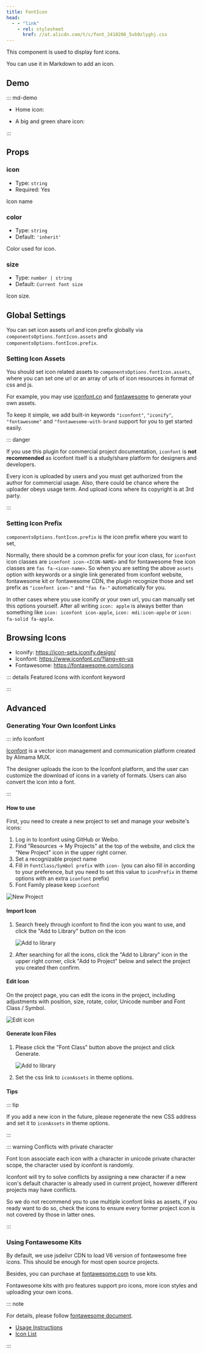 ```yaml
---
title: FontIcon
head:
  - - "link"
    - rel: stylesheet
      href: //at.alicdn.com/t/c/font_2410206_5vb9zlyghj.css
---
```


This component is used to display font icons.

You can use it in Markdown to add an icon.

<!-- more -->

## Demo

<!-- #region demo -->

::: md-demo

- Home icon: <FontIcon icon="home" />

- A big and green share icon: <FontIcon icon="share" color="#3eaf7c" size="32" />

:::

<!-- #endregion demo -->

## Props

### icon

- Type: `string`
- Required: Yes

Icon name

### color

- Type: `string`
- Default: `'inherit'`

Color used for icon.

### size

- Type: `number | string`
- Default: `Current font size`

Icon size.

## Global Settings

You can set icon assets url and icon prefix globally via `componentsOptions.fontIcon.assets` and `componentsOptions.fontIcon.prefix`.

### Setting Icon Assets

You should set icon related assets to `componentsOptions.fontIcon.assets`, where you can set one url or an array of urls of icon resources in format of css and js.

For example, you may use [iconfont.cn](https://www.iconfont.cn/?lang=en-us) and [fontawesome](https://fontawesome.com) to generate your own assets.

To keep it simple, we add built-in keywords `"iconfont"`, `"iconify"`, `"fontawesome"` and `"fontawesome-with-brand` support for you to get started easily.

::: danger

If you use this plugin for commercial project documentation, `iconfont` is **not recommended** as iconfont itself is a study/share platform for designers and developers.

Every icon is uploaded by users and you must get authorized from the author for commercial usage. Also, there could be chance where the uploader obeys usage term. And upload icons where its copyright is at 3rd party.

:::

### Setting Icon Prefix

`componentsOptions.fontIcon.prefix` is the icon prefix where you want to set,

Normally, there should be a common prefix for your icon class, for `iconfont` icon classes are `iconfont icon-<ICON-NAME>` and for fontawesome free icon classes are `fas fa-<icon-name>`. So when you are setting the above `assets` option with keywords or a single link generated from iconfont website, fontawesome kit or fontawesome CDN, the plugin recognize those and set prefix as `"iconfont icon-"` and `"fas fa-"` automatically for you.

In other cases where you use iconify or your own url, you can manually set this options yourself. After all writing `icon: apple` is always better than something like `icon: iconfont icon-apple`, `icon: mdi:icon-apple` or `icon: fa-solid fa-apple`.

## Browsing Icons

- Iconify: <https://icon-sets.iconify.design/>
- Iconfont: <https://www.iconfont.cn/?lang=en-us>
- Fontawesome: <https://fontawesome.com/icons>

::: details Featured Icons with iconfont keyword

<IconDisplay link="//at.alicdn.com/t/c/font_2410206_5vb9zlyghj.css" />

:::

## Advanced

### Generating Your Own Iconfont Links

::: info Iconfont

[Iconfont](https://iconfont.cn) is a vector icon management and communication platform created by Alimama MUX.

The designer uploads the icon to the Iconfont platform, and the user can customize the download of icons in a variety of formats. Users can also convert the icon into a font.

:::

#### How to use

First, you need to create a new project to set and manage your website's icons:

1. Log in to Iconfont using GitHub or Weibo.
1. Find "Resources → My Projects" at the top of the website, and click the "New Project" icon in the upper right corner.
1. Set a recognizable project name
1. Fill in `FontClass/Symbol prefix` with `icon-` (you can also fill in according to your preference, but you need to set this value to `iconPrefix` in theme options with an extra `iconfont` prefix)
1. Font Family please keep `iconfont`

![New Project](./assets/iconfont-new.png)

#### Import Icon

1. Search freely through iconfont to find the icon you want to use, and click the "Add to Library" button on the icon

   ![Add to library](./assets/iconfont-add.png)

1. After searching for all the icons, click the "Add to Library" icon in the upper right corner, click "Add to Project" below and select the project you created then confirm.

#### Edit Icon

On the project page, you can edit the icons in the project, including adjustments with position, size, rotate, color, Unicode number and Font Class / Symbol.

![Edit icon](./assets/iconfont-edit.png)

#### Generate Icon Files

1. Please click the "Font Class" button above the project and click Generate.

   ![Add to library](./assets/iconfont-generate.png)

1. Set the css link to `iconAssets` in theme options.

#### Tips

::: tip

If you add a new icon in the future, please regenerate the new CSS address and set it to `iconAssets` in theme options.

:::

::: warning Conflicts with private character

Font Icon associate each icon with a character in unicode private character scope, the character used by iconfont is randomly.

Iconfont will try to solve conflicts by assigning a new character if a new icon's default character is already used in current project, however different projects may have conflicts.

So we do not recommend you to use multiple iconfont links as assets, if you ready want to do so, check the icons to ensure every former project icon is not covered by those in latter ones.

:::

### Using Fontawesome Kits

By default, we use jsdelivr CDN to load V6 version of fontawesome free icons. This should be enough for most open source projects.

Besides, you can purchase at [fontawesome.com](https://fontawesome.com) to use kits.

Fontawesome kits with pro features support pro icons, more icon styles and uploading your own icons.

::: note

For details, please follow [fontawesome document](https://fontawesome.com/).

- [Usage Instructions](https://fontawesome.com/docs/web/add-icons/how-to)
- [Icon List](https://fontawesome.com/icons)

:::

<script setup lang="ts">
import IconDisplay from "@IconDisplay";
</script>
